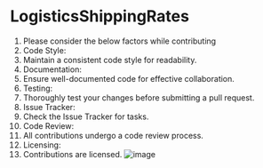 # LogisticsShippingRates

1. Please consider the below factors while contributing
2. Code Style:
3. Maintain a consistent code style for readability.
4. Documentation:
5. Ensure well-documented code for effective collaboration.
6. Testing:
7. Thoroughly test your changes before submitting a pull request.
8. Issue Tracker:
9. Check the Issue Tracker for tasks.
10. Code Review:
11. All contributions undergo a code review process.
12. Licensing:
13. Contributions are licensed.
![image](https://github.com/albinmk0529/LogisticsShippingRates/assets/158752006/f22674f8-f0f4-42f4-bb08-93ed57acbafe)

